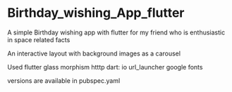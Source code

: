 # Birthday_wishing_App_flutter
A simple Birthday wishing app with flutter for my friend who is enthusiastic in space related facts

An interactive layout with background images as a carousel 

Used flutter 
glass morphism 
htttp
dart: io
url_launcher
google fonts

versions are available in pubspec.yaml
